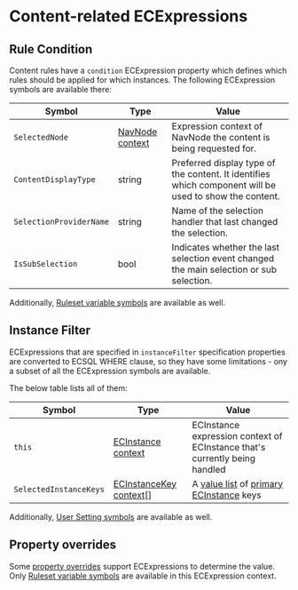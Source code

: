# Content-related ECExpressions

## Rule Condition

Content rules have a `condition` ECExpression property which defines which rules should
be applied for which instances. The following ECExpression symbols are available there:

| Symbol                  | Type                                                    | Value                                                                                                  |
| ----------------------- | ------------------------------------------------------- | ------------------------------------------------------------------------------------------------------ |
| `SelectedNode`          | [NavNode context](../Advanced/ECExpressions.md#navnode) | Expression context of NavNode the content is being requested for.                                      |
| `ContentDisplayType`    | string                                                  | Preferred display type of the content. It identifies which component will be used to show the content. |
| `SelectionProviderName` | string                                                  | Name of the selection handler that last changed the selection.                                         |
| `IsSubSelection`        | bool                                                    | Indicates whether the last selection event changed the main selection or sub selection.                |

Additionally, [Ruleset variable symbols](../Advanced/ECExpressions.md#ruleset-variables-user-settings)
are available as well.

## Instance Filter

ECExpressions that are specified in `instanceFilter` specification properties are
converted to ECSQL WHERE clause, so they have some limitations - ony a subset of
all the ECExpression symbols are available.

The below table lists all of them:

| Symbol                 | Type                                                                   | Value                                                                                                                |
| ---------------------- | ---------------------------------------------------------------------- | -------------------------------------------------------------------------------------------------------------------- |
| `this`                 | [ECInstance context](../Advanced/ECExpressions.md#ecinstance)          | ECInstance expression context of ECInstance that's currently being handled                                           |
| `SelectedInstanceKeys` | [ECInstanceKey context](../Advanced/ECExpressions.md#ecinstance-key)[] | A [value list](../Advanced/ECExpressions.md#symbols) of [primary ECInstance](./Terminology.md#primary-instance) keys |

Additionally, [User Setting symbols](../Advanced/ECExpressions.md#symbols-in-global-context) are
available as well.

## Property overrides

Some [property overrides](./PropertySpecification.md) support ECExpressions to determine the value. Only [Ruleset variable symbols](../Advanced/ECExpressions.md#ruleset-variables-user-settings)
are available in this ECExpression context.
